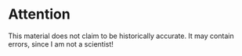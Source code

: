 # Attention

This material does not claim to be historically accurate.
It may contain errors, since I am not a scientist!
